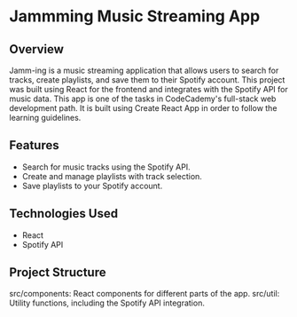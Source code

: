 # Jammming Music Streaming App

## Overview

Jamm-ing is a music streaming application that allows users to search for tracks, create playlists, and save them to their Spotify account. This project was built using React for the frontend and integrates with the Spotify API for music data. 
This app is one of the tasks in CodeCademy's full-stack web development path. It is built using Create React App in order to follow the learning guidelines.

## Features

- Search for music tracks using the Spotify API.
- Create and manage playlists with track selection.
- Save playlists to your Spotify account.

## Technologies Used

- React
- Spotify API

## Project Structure

src/components: React components for different parts of the app.
src/util: Utility functions, including the Spotify API integration.